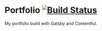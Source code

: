 # Portfolio [![Build Status](https://travis-ci.com/wouterlanduydt/wouterlanduydt.be.svg?branch=master)](https://travis-ci.com/wouterlanduydt/wouterlanduydt.be)

My portfolio build with Gatsby and Contentful.
